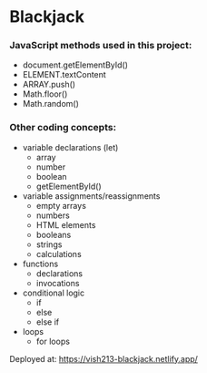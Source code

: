 # Blackjack

### JavaScript methods used in this project:
- document.getElementById()
- ELEMENT.textContent
- ARRAY.push()
- Math.floor()
- Math.random()

### Other coding concepts:
- variable declarations (let)
  - array
  - number
  - boolean
  - getElementById()
- variable assignments/reassignments
  - empty arrays
  - numbers
  - HTML elements
  - booleans
  - strings
  - calculations
- functions
  - declarations
  - invocations
- conditional logic
  - if
  - else
  - else if
- loops
  - for loops

Deployed at: https://vish213-blackjack.netlify.app/